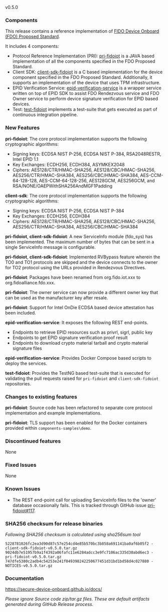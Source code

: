 v0.5.0

### Components

This release contains a reference implementation of [FIDO Device Onboard (FDO) Proposed Standard](https://fidoalliance.org/specs/FDO/fido-device-onboard-v1.0-ps-20210323/).

It includes 4 components:
  * Protocol Reference Implementation (PRI): [pri-fidoiot](https://github.com/secure-device-onboard/pri-fidoiot) is a JAVA based implementation of all the components specified in the FDO Proposed Standard.
  * Client SDK: [client-sdk-fidoiot](https://github.com/secure-device-onboard/client-sdk-fidoiot) is a C based implementation for the device component specified in the FDO Proposed Standard. Additionally, it supports an implementation of the device that uses TPM infrastructure.
  * EPID Verification Service: [epid-verification-service](https://github.com/secure-device-onboard/epid-verification-service) is a wrapper service written on top of EPID SDK to assist FDO Rendezvous service and FDO Owner service to perform device signature verification for EPID based devices.
  * Test: [test-fidoiot](https://github.com/secure-device-onboard/test-fidoiot) implements a test-suite that gets executed as part of continuous integration pipeline.

### New Features

**pri-fidoiot**: The core protocol implementation supports the following cryptographic algorithms:
  * Signing keys: ECDSA NIST P-256, ECDSA NIST P-384, RSA2048RESTR, Intel EPID 1.1
  * Key Exchanges: ECDH256, ECDH384, ASYMKEX2048
  * Ciphers: AES128/CTR/HMAC-SHA256, AES128/CBC/HMAC-SHA256, AES256/CTR/HMAC-SHA384, AES256/CBC/HMAC-SHA384, AES-CCM-64-128-128, AES-CCM-64-128-256, AES128GCM, AES256GCM, and RSA/NONE/OAEPWithSHA256AndMGF1Padding

**client-sdk**: The core protocol implementation supports the following cryptographic algorithms:
  * Signing keys: ECDSA NIST P-256, ECDSA NIST P-384
  * Key Exchanges: ECDH256, ECDH384
  * Ciphers: AES128/CTR/HMAC-SHA256, AES128/CBC/HMAC-SHA256, AES256/CTR/HMAC-SHA384, AES256/CBC/HMAC-SHA384

**pri-fidoiot**, **client-sdk-fidoiot**: A new ServiceInfo module (fdo_sys) has been implemented. The maximum number of bytes that can be sent in a single ServiceInfo message is configurable.

**pri-fidoiot**, **client-sdk-fidoiot**: Implemented RVBypass feature wherein the TO0 and TO1 protocols are skipped and the device connects to the owner for TO2 protocol using the URLs provided in Rendezvous Directives.

**pri-fidoiot**: Packages have been renamed from org.fido.iot.xxx to org.fidoalliance.fdo.xxx.

**pri-fidoiot**: The owner service can now provide a different owner key that can be used as the manufacturer key after resale.

**pri-fidoiot**: Support for Intel OnDie ECDSA based device attestation has been included.

**epid-verification-service**: It exposes the following REST end-points.
  * Endpoints to retrieve EPID resources such as privrl, sigrl, public key
  * Endpoints to get EPID signature verification proof result
  * Endpoints to download crypto material tarball and crypto material signature files

**epid-verification-service**: Provides Docker Compose based scripts to deploy the services.

**test-fidoiot**: Provides the TestNG based test-suite that is executed for validating the pull requests raised for `pri-fidoiot` and `client-sdk-fidoiot` repositories.

### Changes to existing features

**pri-fidoiot**: Source code has been refactored to separate core protocol implementation and example implementations.

**pri-fidoiot**: TLS support has been enabled for the Docker containers provided within `components-samples\demo`.

### Discontinued features

None

### Fixed Issues

None

### Known Issues

* The REST end-point call for uploading ServiceInfo files to the 'owner' database occasionally fails. This is tracked through GitHub issue [pri-fidoiot#117](https://github.com/secure-device-onboard/pri-fidoiot/issues/117).

### SHA256 checksum for release binaries

*Following SHA256 checksum is calculated using sha256sum tool*
```
5228781026fc2ea3d90d87c57e254cd4e85b570bc3b858a691141ba0af6b05f2 - client-sdk-fidoiot-v0.5.0.tar.gz
9024db7e51957b9a1f4392a06fafc11e6284adcc3e9fc7106ac335d30abd6ec3 - pri-fidoiot-v0.5.0.tar.gz
747dfe5380c2adb4c54253e241f049398242250677451d31bd1bd58d4c027880 - NOTICES-v0.5.0.tar.gz
```

### Documentation

https://secure-device-onboard.github.io/docs/

*Please ignore Source code zip/tar.gz files. These are default artifacts generated during GitHub Release process.*


